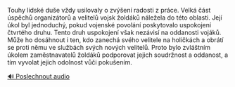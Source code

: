 
Touhy lidské duše vždy usilovaly o zvýšení radosti z práce. Velká část úspěchů organizátorů a velitelů vojsk žoldáků náležela do této oblasti. Její úkol byl jednoduchý, pokud vojenské povolání poskytovalo uspokojení čtvrtého druhu. Tento druh uspokojení však nezávisí na oddanosti vojáků. Může ho dosáhnout i ten, kdo zanechá svého velitele na holičkách a obrátí se proti němu ve službách svých nových velitelů. Proto bylo zvláštním úkolem zaměstnavatelů žoldáků podporovat jejich soudržnost a oddanost, a tím vyvolat jejich odolnost vůči pokušením.

[🔊 Poslechnout audio](/data/7-paragraphs/audio/chapter_105/para_009-Touhy-lidsk-due-vdy-usilovaly-o-zven-radosti.mp3)
